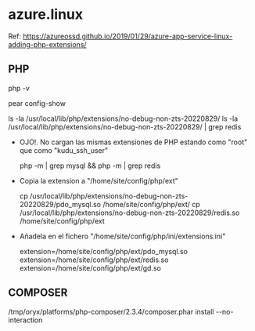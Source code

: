# azure.linux

Ref: https://azureossd.github.io/2019/01/29/azure-app-service-linux-adding-php-extensions/


## PHP

php -v

pear config-show

ls -la /usr/local/lib/php/extensions/no-debug-non-zts-20220829/
ls -la /usr/local/lib/php/extensions/no-debug-non-zts-20220829/ | grep redis


* OJO!. No cargan las mismas extensiones de PHP estando como "root" que como "kudu_ssh_user"

  php -m | grep mysql && php -m | grep redis


- Copia la extension a "/home/site/config/php/ext" 

  cp /usr/local/lib/php/extensions/no-debug-non-zts-20220829/pdo_mysql.so /home/site/config/php/ext/
  cp /usr/local/lib/php/extensions/no-debug-non-zts-20220829/redis.so /home/site/config/php/ext

- Añadela en el fichero "/home/site/config/php/ini/extensions.ini"

  extension=/home/site/config/php/ext/pdo_mysql.so
  extension=/home/site/config/php/ext/redis.so
  extension=/home/site/config/php/ext/gd.so


## COMPOSER

/tmp/oryx/platforms/php-composer/2.3.4/composer.phar install --no-interaction